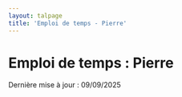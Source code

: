 ```yaml
---
layout: talpage
title: 'Emploi de temps - Pierre'
---
```


# Emploi de temps : Pierre

<p class="text-secondary">Dernière mise à jour : 09/09/2025</p>
